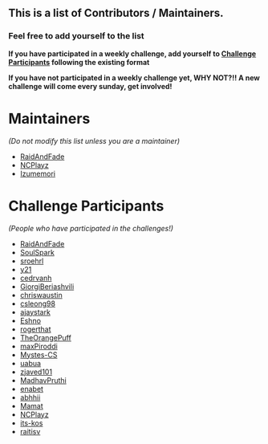 ## This is a list of Contributors / Maintainers.

### Feel free to add yourself to the list

**If you have participated in a weekly challenge, add yourself to [Challenge Participants](#challenge) following the existing format**

**If you have not participated in a weekly challenge yet, WHY NOT?!! A new challenge will come every sunday, get involved!** 

# Maintainers

_(Do not modify this list unless you are a maintainer)_

- [RaidAndFade](https://github.com/raidandfade)
- [NCPlayz](https://github.com/NCPlayz)
- [Izumemori](https://github.com/Izumemori)

# Challenge Participants

_(People who have participated in the challenges!)_

- [RaidAndFade](https://github.com/raidandfade)
- [SoulSpark](https://github.com/soulspark666)
- [sroehrl](https://github.com/sroehrl)
- [y21](https://github.com/y21)
- [cedrvanh](https://github.com/cedrvanh)
- [GiorgiBeriashvili](https://github.com/GiorgiBeriashvili)
- [chriswaustin](https://github.com/chriswaustin)
- [csleong98](https://github.com/csleong98)
- [ajaystark](https://github.com/ajaystark)
- [Eshno](https://github.com/eshno)
- [rogerthat](https://github.com/rogerthat39)
- [TheOrangePuff](https:github.com/TheOrangePuff)
- [maxPiroddi](https:github.com/maxPiroddi)
- [Mystes-CS](https://github.com/Mystes-CS)
- [uabua](https://github.com/uabua)
- [zjaved101](https:github.com/zjaved101)
- [MadhavPruthi](https://github.com/MadhavPruthi)
- [enabet](https://github.com/enabet)
- [abhhii](https:github.com/abhhii)
- [Mamat](https://github.com/mamat90)
- [NCPlayz](https://github.com/NCPlayz)
- [its-kos](https://github.com/its-kos)
- [raitisv](https:github.com/raitisv)
